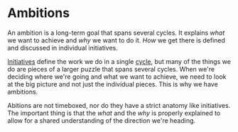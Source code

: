 # Ambitions

An ambition is a long-term goal that spans several cycles.
It explains _what_ we want to achieve and _why_ we want to do it.
_How_ we get there is defined and discussed in individual initiatives.

[Initiatives](initiatives.md) define the work we do in a single [cycle](cycle.md), but many of the things we do are pieces of a larger puzzle that spans several cycles.
When we're deciding where we're going and what we want to achieve, we need to look at the big picture and not just the individual pieces. This is why we have ambitions.

Abitions are not timeboxed, nor do they have a strict anatomy like initiatives.
The important thing is that the _what_ and the _why_ is properly explained to allow for a shared understanding of the direction we're heading.
